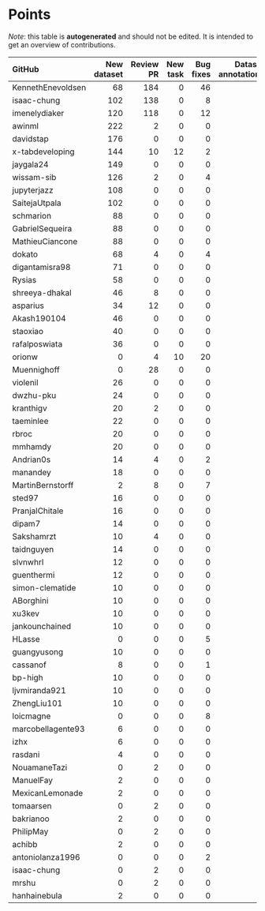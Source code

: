 # Points

_Note_: this table is **autogenerated** and should not be edited. It is intended to get an overview of contributions.

 | GitHub            |   New dataset |   Review PR |   New task |   Bug fixes |   Dataset annotations |   Coordination |   Running Models |   Paper writing |   Total |
|:------------------|--------------:|------------:|-----------:|------------:|----------------------:|---------------:|-----------------:|----------------:|--------:|
| KennethEnevoldsen |            68 |         184 |          0 |          46 |                     9 |             11 |                0 |               0 |     318 |
| isaac-chung       |           102 |         138 |          0 |           8 |                     0 |              4 |                0 |               4 |     256 |
| imenelydiaker     |           120 |         118 |          0 |          12 |                     0 |              0 |                0 |               0 |     250 |
| awinml            |           222 |           2 |          0 |           0 |                     0 |              0 |                0 |               0 |     224 |
| davidstap         |           176 |           0 |          0 |           0 |                     0 |              0 |                0 |               0 |     176 |
| x-tabdeveloping   |           144 |          10 |         12 |           2 |                     0 |              1 |                0 |               0 |     169 |
| jaygala24         |           149 |           0 |          0 |           0 |                     0 |              0 |                0 |               0 |     149 |
| wissam-sib        |           126 |           2 |          0 |           4 |                     0 |              0 |                0 |               0 |     132 |
| jupyterjazz       |           108 |           0 |          0 |           0 |                     0 |              0 |                0 |               0 |     108 |
| SaitejaUtpala     |           102 |           0 |          0 |           0 |                     0 |              0 |                0 |               0 |     102 |
| schmarion         |            88 |           0 |          0 |           0 |                     0 |              0 |                0 |               0 |      88 |
| GabrielSequeira   |            88 |           0 |          0 |           0 |                     0 |              0 |                0 |               0 |      88 |
| MathieuCiancone   |            88 |           0 |          0 |           0 |                     0 |              0 |                0 |               0 |      88 |
| dokato            |            68 |           4 |          0 |           4 |                     0 |              0 |                0 |               0 |      76 |
| digantamisra98    |            71 |           0 |          0 |           0 |                     0 |              0 |                0 |               0 |      71 |
| Rysias            |            58 |           0 |          0 |           0 |                     0 |              0 |                0 |               0 |      58 |
| shreeya-dhakal    |            46 |           8 |          0 |           0 |                     0 |              0 |                0 |               0 |      54 |
| asparius          |            34 |          12 |          0 |           0 |                     0 |              0 |                0 |               0 |      46 |
| Akash190104       |            46 |           0 |          0 |           0 |                     0 |              0 |                0 |               0 |      46 |
| staoxiao          |            40 |           0 |          0 |           0 |                     0 |              0 |                0 |               0 |      40 |
| rafalposwiata     |            36 |           0 |          0 |           0 |                     0 |              0 |                0 |               0 |      36 |
| orionw            |             0 |           4 |         10 |          20 |                     0 |              0 |                0 |               0 |      34 |
| Muennighoff       |             0 |          28 |          0 |           0 |                     0 |              0 |                0 |               0 |      28 |
| violenil          |            26 |           0 |          0 |           0 |                     0 |              0 |                0 |               0 |      26 |
| dwzhu-pku         |            24 |           0 |          0 |           0 |                     0 |              0 |                0 |               0 |      24 |
| kranthigv         |            20 |           2 |          0 |           0 |                     0 |              0 |                0 |               0 |      22 |
| taeminlee         |            22 |           0 |          0 |           0 |                     0 |              0 |                0 |               0 |      22 |
| rbroc             |            20 |           0 |          0 |           0 |                     0 |              0 |                0 |               0 |      20 |
| mmhamdy           |            20 |           0 |          0 |           0 |                     0 |              0 |                0 |               0 |      20 |
| Andrian0s         |            14 |           4 |          0 |           2 |                     0 |              0 |                0 |               0 |      20 |
| manandey          |            18 |           0 |          0 |           0 |                     0 |              0 |                0 |               0 |      18 |
| MartinBernstorff  |             2 |           8 |          0 |           7 |                     0 |              0 |                0 |               0 |      17 |
| sted97            |            16 |           0 |          0 |           0 |                     0 |              0 |                0 |               0 |      16 |
| PranjalChitale    |            16 |           0 |          0 |           0 |                     0 |              0 |                0 |               0 |      16 |
| dipam7            |            14 |           0 |          0 |           0 |                     0 |              0 |                0 |               0 |      14 |
| Sakshamrzt        |            10 |           4 |          0 |           0 |                     0 |              0 |                0 |               0 |      14 |
| taidnguyen        |            14 |           0 |          0 |           0 |                     0 |              0 |                0 |               0 |      14 |
| slvnwhrl          |            12 |           0 |          0 |           0 |                     0 |              0 |                0 |               0 |      12 |
| guenthermi        |            12 |           0 |          0 |           0 |                     0 |              0 |                0 |               0 |      12 |
| simon-clematide   |            10 |           0 |          0 |           0 |                     0 |              0 |                0 |               0 |      10 |
| ABorghini         |            10 |           0 |          0 |           0 |                     0 |              0 |                0 |               0 |      10 |
| xu3kev            |            10 |           0 |          0 |           0 |                     0 |              0 |                0 |               0 |      10 |
| jankounchained    |            10 |           0 |          0 |           0 |                     0 |              0 |                0 |               0 |      10 |
| HLasse            |             0 |           0 |          0 |           5 |                     5 |              0 |                0 |               0 |      10 |
| guangyusong       |            10 |           0 |          0 |           0 |                     0 |              0 |                0 |               0 |      10 |
| cassanof          |             8 |           0 |          0 |           1 |                     0 |              0 |                1 |               0 |      10 |
| bp-high           |            10 |           0 |          0 |           0 |                     0 |              0 |                0 |               0 |      10 |
| ljvmiranda921     |            10 |           0 |          0 |           0 |                     0 |              0 |                0 |               0 |      10 |
| ZhengLiu101       |            10 |           0 |          0 |           0 |                     0 |              0 |                0 |               0 |      10 |
| loicmagne         |             0 |           0 |          0 |           8 |                     0 |              0 |                0 |               0 |       8 |
| marcobellagente93 |             6 |           0 |          0 |           0 |                     0 |              0 |                0 |               0 |       6 |
| izhx              |             6 |           0 |          0 |           0 |                     0 |              0 |                0 |               0 |       6 |
| rasdani           |             4 |           0 |          0 |           0 |                     0 |              0 |                0 |               0 |       4 |
| NouamaneTazi      |             0 |           2 |          0 |           0 |                     0 |              0 |                0 |               0 |       2 |
| ManuelFay         |             2 |           0 |          0 |           0 |                     0 |              0 |                0 |               0 |       2 |
| MexicanLemonade   |             2 |           0 |          0 |           0 |                     0 |              0 |                0 |               0 |       2 |
| tomaarsen         |             0 |           2 |          0 |           0 |                     0 |              0 |                0 |               0 |       2 |
| bakrianoo         |             2 |           0 |          0 |           0 |                     0 |              0 |                0 |               0 |       2 |
| PhilipMay         |             0 |           2 |          0 |           0 |                     0 |              0 |                0 |               0 |       2 |
| achibb            |             2 |           0 |          0 |           0 |                     0 |              0 |                0 |               0 |       2 |
| antoniolanza1996  |             0 |           0 |          0 |           2 |                     0 |              0 |                0 |               0 |       2 |
| isaac-chung       |             0 |           2 |          0 |           0 |                     0 |              0 |                0 |               0 |       2 |
| mrshu             |             0 |           2 |          0 |           0 |                     0 |              0 |                0 |               0 |       2 |
| hanhainebula      |             2 |           0 |          0 |           0 |                     0 |              0 |                0 |               0 |       2 |
